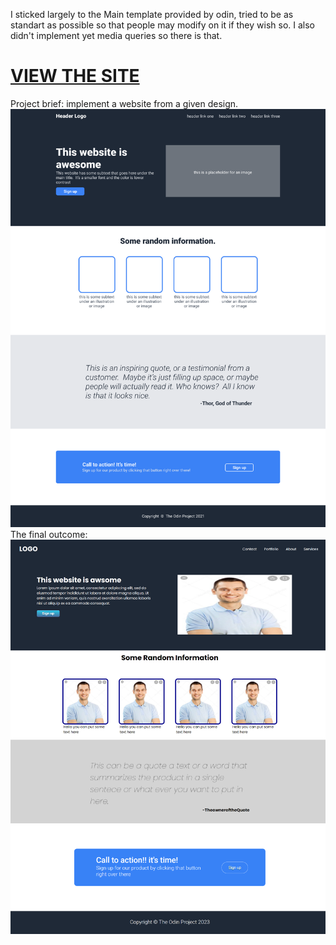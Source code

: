 I sticked largely to the Main template provided by odin, tried to be as standart as possible so that people may modify on it if they wish so. I also didn't implement yet media queries so there is that.

<h1><a href="https://mollbach.github.io/Odin-landing-page/">VIEW THE SITE</a></h1>

Project brief: implement a website from a given design.
<img src="Design/Design.png" alt="">
The final outcome:
<img src="Design/landing-page.png" alt="">
